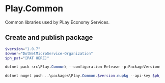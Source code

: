 # Play.Common 
Common libraries used by PLay Economy Services.

## Create and publish package
```powershell
$version="1.0.7"
$owner="DotNetMicroService-Organization"
$ph_pat="[PAT HERE]"

dotnet pack src\Play.Common\ --configuration Release -p:PackageVersion=$version -p:RepositoryUrl=https://github.com/$owner/play.common -o ..\packages

dotnet nuget push ..\packages\Play.Common.$version.nupkg --api-key $ph_pat --source "github"
```